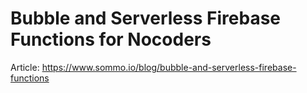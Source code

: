 # Bubble and Serverless Firebase Functions for Nocoders

Article: https://www.sommo.io/blog/bubble-and-serverless-firebase-functions
